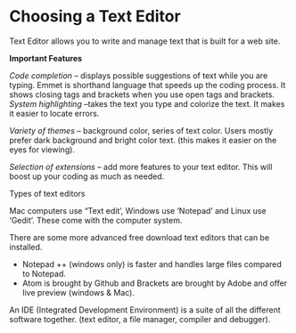 # Choosing a Text Editor 

Text Editor allows you to write and manage text that is built for a web site.

**Important Features**

*Code completion* – displays possible suggestions of text while you are typing.  Emmet is shorthand language that speeds up the coding process. It shows closing tags and brackets when you use open tags and brackets.
*System highlighting* –takes the text you type and colorize the text. It makes it easier to locate errors.

*Variety of themes* – background color, series of text color. Users mostly prefer dark background and bright color text. (this makes it easier on the eyes for viewing).

*Selection of extensions* – add more features to your text editor. This will boost up your coding as much as needed.

Types of text editors

Mac computers use “Text edit’, Windows use ‘Notepad’ and Linux use ‘Gedit’. These come with the computer system.

There are some more advanced free download text editors that can be installed.
+ Notepad ++ (windows only) is faster and handles large files compared to Notepad.
+ Atom is brought by Github and Brackets are brought by Adobe and offer live preview (windows & Mac).

An IDE (Integrated Development Environment) is a suite of all the different software
together. (text editor, a file manager, compiler and debugger).


